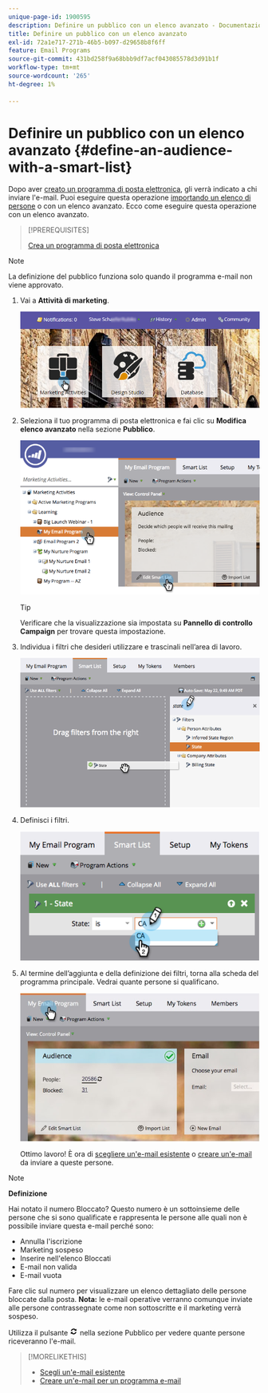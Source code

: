 ```yaml
---
unique-page-id: 1900595
description: Definire un pubblico con un elenco avanzato - Documentazione di Marketo - Documentazione del prodotto
title: Definire un pubblico con un elenco avanzato
exl-id: 72a1e717-271b-46b5-b097-d29658b8f6ff
feature: Email Programs
source-git-commit: 431bd258f9a68bbb9df7acf043085578d3d91b1f
workflow-type: tm+mt
source-wordcount: '265'
ht-degree: 1%

---
```


# Definire un pubblico con un elenco avanzato {#define-an-audience-with-a-smart-list}

Dopo aver [creato un programma di posta elettronica](/help/marketo/product-docs/email-marketing/email-programs/creating-an-email-program/create-an-email-program.md), gli verrà indicato a chi inviare l&#39;e-mail. Puoi eseguire questa operazione [importando un elenco di persone](/help/marketo/product-docs/email-marketing/email-programs/managing-people-in-email-programs/define-an-audience-by-importing-a-list.md) o con un elenco avanzato. Ecco come eseguire questa operazione con un elenco avanzato.

>[!PREREQUISITES]
>
>[Crea un programma di posta elettronica](/help/marketo/product-docs/email-marketing/email-programs/creating-an-email-program/create-an-email-program.md)

>[!NOTE]
>
>La definizione del pubblico funziona solo quando il programma e-mail non viene approvato.

1. Vai a **Attività di marketing**.

   ![](assets/login-marketing-activities.png)

1. Seleziona il tuo programma di posta elettronica e fai clic su **Modifica elenco avanzato** nella sezione **Pubblico**.

   ![](assets/2017-05-22-09-46-37.png)

   >[!TIP]
   >
   >Verificare che la visualizzazione sia impostata su **Pannello di controllo Campaign** per trovare questa impostazione.

1. Individua i filtri che desideri utilizzare e trascinali nell’area di lavoro.

   ![](assets/dragstate.png)

1. Definisci i filtri.

   ![](assets/image2014-9-12-11-3a1-3a14.png)

1. Al termine dell’aggiunta e della definizione dei filtri, torna alla scheda del programma principale. Vedrai quante persone si qualificano.

   ![](assets/myemailprogram.jpg)

   Ottimo lavoro! È ora di [scegliere un&#39;e-mail esistente](/help/marketo/product-docs/email-marketing/email-programs/email-program-actions/choose-an-existing-email.md) o [creare un&#39;e-mail](/help/marketo/product-docs/email-marketing/email-programs/email-program-actions/create-an-email-for-an-email-program.md) da inviare a queste persone.

>[!NOTE]
>
>**Definizione**
>
>Hai notato il numero Bloccato? Questo numero è un sottoinsieme delle persone che si sono qualificate e rappresenta le persone alle quali non è possibile inviare questa e-mail perché sono:
>
>* Annulla l&#39;iscrizione
>* Marketing sospeso
>* Inserire nell&#39;elenco Bloccati
>* E-mail non valida
>* E-mail vuota
>
>Fare clic sul numero per visualizzare un elenco dettagliato delle persone bloccate dalla posta. **Nota:** le e-mail operative verranno comunque inviate alle persone contrassegnate come non sottoscritte e il marketing verrà sospeso.
>
>Utilizza il pulsante ![—](assets/image2014-10-23-16-3a32-3a36.png) nella sezione Pubblico per vedere quante persone riceveranno l&#39;e-mail.

>[!MORELIKETHIS]
>
>* [Scegli un&#39;e-mail esistente](/help/marketo/product-docs/email-marketing/email-programs/email-program-actions/choose-an-existing-email.md)
>* [Creare un&#39;e-mail per un programma e-mail](/help/marketo/product-docs/email-marketing/email-programs/email-program-actions/create-an-email-for-an-email-program.md)

